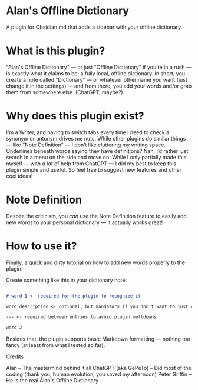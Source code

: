 # Alan's Offline Dictionary
A plugin for Obsidian.md that adds a sidebar with your offline dictionary.

# What is this plugin?
"Alan's Offline Dictionary" — or just "Offline Dictionary" if you’re in a rush — is exactly what it claims to be: a fully local, offline dictionary. In short, you create a note called "Dictionary" — or whatever other name you want (just change it in the settings) — and from there, you add your words and/or grab them from somewhere else. (ChatGPT, maybe?)

# Why does this plugin exist?
I'm a Writer, and having to switch tabs every time I need to check a synonym or antonym drives me nuts. While other plugins do similar things — like "Note Definition" — I don’t like cluttering my writing space. Underlines beneath words saying they have definitions? Nah, I’d rather just search in a menu on the side and move on. While I only partially made this myself — with *a lot* of help from ChatGPT — I did my best to keep this plugin simple and useful. So feel free to suggest new features and other cool ideas!

# Note Definition
Despite the criticism, you *can* use the Note Definition feature to easily add new words to your personal dictionary — it actually works great!

# How to use it?
Finally, a quick and dirty tutorial on how to add new words properly to the plugin.

Create something like this in your dictionary note:
```markdown

# word 1 <- required for the plugin to recognize it

word description <- optional, but mandatory if you don’t want to just collect words like Pokémon, lol

--- <- required between entries to avoid plugin meltdowns

word 2

```

Besides that, the plugin supports basic Markdown formatting — nothing too fancy (at least from what I tested so far).

Credits

Alan – The mastermind behind it all
ChatGPT (aka GePeTo) – Did most of the coding (thank you, human evolution, you saved my afternoon)
Peter Griffin – He is the real Alan's Offline Dictionary.
